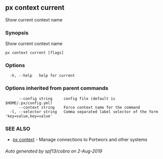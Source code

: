 ## px context current

Show current context name

### Synopsis

Show current context name

```
px context current [flags]
```

### Options

```
  -h, --help   help for current
```

### Options inherited from parent commands

```
      --config string     config file (default is $HOME/.px/config.yml)
      --context string    Force context name for the command
  -l, --selector string   Comma separated label selector of the form 'key=value,key=value'
```

### SEE ALSO

* [px context](px_context.md)	 - Manage connections to Portworx and other systems

###### Auto generated by spf13/cobra on 2-Aug-2019
